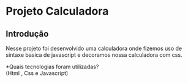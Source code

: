 # Projeto Calculadora
## Introdução

Nesse projeto foi desenvolvido uma calculadora onde fizemos uso de sintaxe basica de javascript e decoramos nossa calculadora com css.

*Quais tecnologias foram utilizadas?                   
(Html , Css e Javascript)